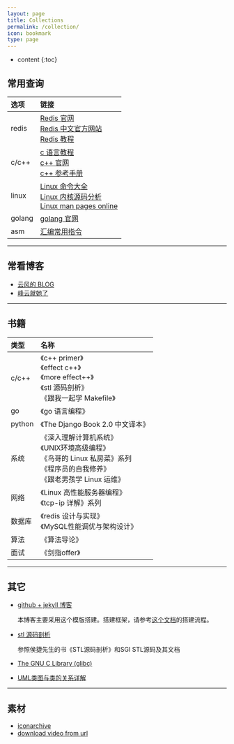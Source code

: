 ```yaml
---
layout: page
title: Collections
permalink: /collection/
icon: bookmark
type: page
---
```


* content
{:toc}

## 常用查询

| 选项   | 链接                                                                                                                                                                                                                  |
| :----- | :-------------------------------------------------------------------------------------------------------------------------------------------------------------------------------------------------------------------- |
| redis  | [Redis 官网](https://redis.io/)<br/>[Redis 中文官方网站](http://www.redis.cn/)<br/>[Redis 教程](https://www.runoob.com/redis/redis-tutorial.html)                                                                     |
| c/c++  | [c 语言教程](https://www.runoob.com/cprogramming/c-tutorial.html) <br/> [c++ 官网](http://www.cplusplus.com/) <br/> [c++ 参考手册](https://zh.cppreference.com/)                                                      |
| linux  | [Linux 命令大全](https://www.runoob.com/linux/linux-command-manual.html)<br/>[Linux 内核源码分析](https://www.cnblogs.com/tolimit/default.html?page=1)<br/>[Linux man pages online](http://man7.org/linux/man-pages/) |
| golang | [golang 官网](https://golang.google.cn/)                                                                                                                                                                              |
| asm    | [汇编常用指令](https://blog.csdn.net/qq_36982160/article/details/82950848)                                                                                                                                            |

---

## 常看博客

* [云风的 BLOG](https://blog.codingnow.com/)
* [峰云就她了](http://xiaorui.cc/)

---

## 书籍

| 类型   | 名称                                                                                                                                    |
| :----- | :-------------------------------------------------------------------------------------------------------------------------------------- |
| c/c++  | 《c++ primer》 <br/>《effect c++》 <br/>《more effect++》<br/>《stl 源码剖析》<br/>《跟我一起学 Makefile》                              |
| go     | 《go 语言编程》                                                                                                                         |
| python | 《The Django Book 2.0 中文译本》                                                                                                        |
| 系统   | 《深入理解计算机系统》<br/>《UNIX环境高级编程》<br/>《鸟哥的 Linux 私房菜》系列 <br/>《程序员的自我修养》<br/>《跟老男孩学 Linux 运维》 |
| 网络   | 《Linux 高性能服务器编程》     <br/> 《tcp-ip 详解》系列                                                                                |
| 数据库 | 《redis 设计与实现》<br/> 《MySQL性能调优与架构设计》                                                                                   |
| 算法   | 《算法导论》                                                                                                                            |
| 面试   | 《剑指offer》                                                                                                                           |

---

## 其它

* [github + jekyll 博客](https://github.com/Gaohaoyang/gaohaoyang.github.io)
  
  本博客主要采用这个模版搭建。搭建框架，请参考[这个文档](https://github.com/wonderseen/wonderseen.github.io)的搭建流程。

* [stl 源码剖析](https://www.kancloud.cn/digest/stl-sources/)
  
  参照侯捷先生的书《STL源码剖析》和SGI STL源码及其文档

* [The GNU C Library (glibc)](https://www.gnu.org/software/libc/)

* [UML类图与类的关系详解](http://www.uml.org.cn/oobject/201104212.asp)

---

## 素材

* [iconarchive](http://www.iconarchive.com/)
* [download video from url](https://en.savefrom.net/11/)

<!-- {% include comments.html %} -->
